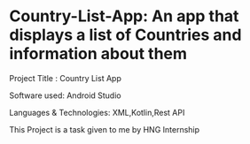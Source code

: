 # Country-List-App: An app that displays a list of Countries and information about them
Project Title : Country List App

Software used: Android Studio

Languages & Technologies: XML,Kotlin,Rest API

This Project is a task given to me by HNG Internship

